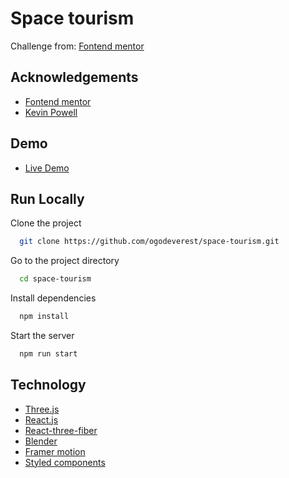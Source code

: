 
# Space tourism

Challenge from: [Fontend mentor](https://www.frontendmentor.io/)

## Acknowledgements

 - [Fontend mentor](https://www.frontendmentor.io/)
 - [Kevin Powell](https://www.kevinpowell.co/)



## Demo

 - [Live Demo](https://ogodeverest.github.io/space-tourism/)



## Run Locally

Clone the project

```bash
  git clone https://github.com/ogodeverest/space-tourism.git
```

Go to the project directory

```bash
  cd space-tourism
```

Install dependencies

```bash
  npm install
```

Start the server

```bash
  npm run start
```


## Technology

 - [Three.js](https://threejs.org/manual/#en/fundamentals)
 - [React.js](https://reactjs.org/)
 - [React-three-fiber](https://docs.pmnd.rs/react-three-fiber/getting-started/introduction)
 - [Blender](https://www.blender.org/)
 - [Framer motion](https://www.framer.com/motion/)
 - [Styled components](https://styled-components.com/)


